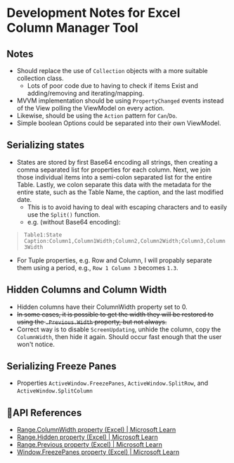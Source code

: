 # Development Notes for Excel Column Manager Tool
## Notes
- Should replace the use of `Collection` objects with a more suitable collection class.
  - Lots of poor code due to having to check if items Exist and adding/removing and iterating/mapping.
- MVVM implementation should be using `PropertyChanged` events instead of the View polling the ViewModel on every action.
- Likewise, should be using the `Action` pattern for `Can`/`Do`.
- Simple boolean Options could be separated into their own ViewModel.
## Serializing states
- States are stored by first Base64 encoding all strings, then creating a comma separated list for properties for each column. Next, we join those individual items into a semi-colon separated list for the entire Table. Lastly, we colon separate this data with the metadata for the entire state, such as the Table Name, the caption, and the last modified date.
  - This is to avoid having to deal with escaping characters and to easily use the `Split()` function.
  - e.g. (without Base64 encoding):
> `Table1:State Caption:Column1,Column1Width;Column2,Column2Width;Column3,Column3Width`
- For Tuple properties, e.g. Row and Column, I will propably separate them using a period, e.g., `Row 1 Column 3` becomes `1.3`.
## Hidden Columns and Column Width
- Hidden columns have their ColumnWidth property set to 0. 
- ~~In some cases, it is possible to get the width they will be restored to using the `.Previous.Width` property, but not always.~~
- Correct way is to disable `ScreenUpdating`, unhide the column, copy the `ColumnWidth`, then hide it again. Should occur fast enough that the user won't notice.
## Serializing Freeze Panes
- Properties `ActiveWindow.FreezePanes`, `ActiveWindow.SplitRow`, and `ActiveWindow.SplitColumn`
## 📖API References
- [Range.ColumnWidth property (Excel) | Microsoft Learn](https://learn.microsoft.com/en-us/office/vba/api/excel.range.columnwidth)
- [Range.Hidden property (Excel) | Microsoft Learn](https://learn.microsoft.com/en-us/office/vba/api/excel.range.hidden)
- [Range.Previous property (Excel) | Microsoft Learn](https://learn.microsoft.com/en-us/office/vba/api/excel.range.previous)
- [Window.FreezePanes property (Excel) | Microsoft Learn](https://learn.microsoft.com/en-us/office/vba/api/excel.window.freezepanes)